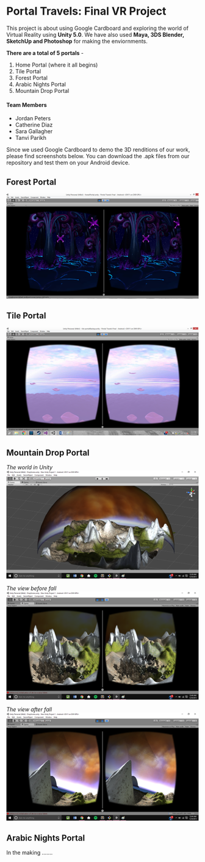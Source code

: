 
# Portal Travels: Final VR Project 
This project is about using Google Cardboard and exploring the world of Virtual Reality using **Unity 5.0**. We have also used **Maya, 3DS Blender, SketchUp and Photoshop** for making the enviornments. 

**There are a total of 5 portals** -
  1. Home Portal (where it all begins)
  2. Tile Portal 
  3. Forest Portal
  4. Arabic Nights Portal
  5. Mountain Drop Portal

#### Team Members 
- Jordan Peters
- Catherine Diaz
- Sara Gallagher
- Tanvi Parikh

Since we used Google Cardboard to demo the 3D renditions of our work, please find screenshots below. You can download the .apk files from our repository and test them on your Android device. 

## Forest Portal
![Alt text](https://github.com/tapa8728/Portal-Travels/blob/master/Screenshots/PortalScreenshot1.png "Forest Portal")
 
## Tile Portal
![Alt text](https://github.com/tapa8728/Portal-Travels/blob/master/Screenshots/PortalScreenshot6.png "Tile Portal")

## Mountain Drop Portal
*The world in Unity*
![Alt text](https://github.com/tapa8728/Portal-Travels/blob/master/Screenshots/3.png "Tile Portal")

*The view before fall*
![Alt text](https://github.com/tapa8728/Portal-Travels/blob/master/Screenshots/5.png "Fall")

*The view after fall*
![Alt text](https://github.com/tapa8728/Portal-Travels/blob/master/Screenshots/6.png "after fall")

## Arabic Nights Portal
In the making ....... 
